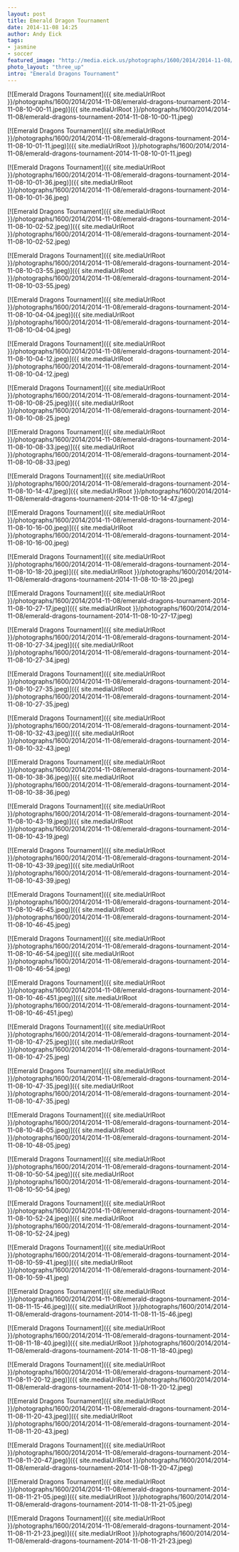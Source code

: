 ```yaml
---
layout: post
title: Emerald Dragon Tournament
date: 2014-11-08 14:25
author: Andy Eick
tags: 
- jasmine
- soccer
featured_image: "http://media.eick.us/photographs/1600/2014/2014-11-08/emerald-dragons-tournament-2014-11-08-10-48-05.jpeg"
photo_layout: "three_up"
intro: "Emerald Dragons Tournament"
---
```

[![Emerald Dragons Tournament]({{ site.mediaUrlRoot }}/photographs/1600/2014/2014-11-08/emerald-dragons-tournament-2014-11-08-10-00-11.jpeg)]({{ site.mediaUrlRoot }}/photographs/1600/2014/2014-11-08/emerald-dragons-tournament-2014-11-08-10-00-11.jpeg)

[![Emerald Dragons Tournament]({{ site.mediaUrlRoot }}/photographs/1600/2014/2014-11-08/emerald-dragons-tournament-2014-11-08-10-01-11.jpeg)]({{ site.mediaUrlRoot }}/photographs/1600/2014/2014-11-08/emerald-dragons-tournament-2014-11-08-10-01-11.jpeg)

[![Emerald Dragons Tournament]({{ site.mediaUrlRoot }}/photographs/1600/2014/2014-11-08/emerald-dragons-tournament-2014-11-08-10-01-36.jpeg)]({{ site.mediaUrlRoot }}/photographs/1600/2014/2014-11-08/emerald-dragons-tournament-2014-11-08-10-01-36.jpeg)

[![Emerald Dragons Tournament]({{ site.mediaUrlRoot }}/photographs/1600/2014/2014-11-08/emerald-dragons-tournament-2014-11-08-10-02-52.jpeg)]({{ site.mediaUrlRoot }}/photographs/1600/2014/2014-11-08/emerald-dragons-tournament-2014-11-08-10-02-52.jpeg)

[![Emerald Dragons Tournament]({{ site.mediaUrlRoot }}/photographs/1600/2014/2014-11-08/emerald-dragons-tournament-2014-11-08-10-03-55.jpeg)]({{ site.mediaUrlRoot }}/photographs/1600/2014/2014-11-08/emerald-dragons-tournament-2014-11-08-10-03-55.jpeg)

[![Emerald Dragons Tournament]({{ site.mediaUrlRoot }}/photographs/1600/2014/2014-11-08/emerald-dragons-tournament-2014-11-08-10-04-04.jpeg)]({{ site.mediaUrlRoot }}/photographs/1600/2014/2014-11-08/emerald-dragons-tournament-2014-11-08-10-04-04.jpeg)

[![Emerald Dragons Tournament]({{ site.mediaUrlRoot }}/photographs/1600/2014/2014-11-08/emerald-dragons-tournament-2014-11-08-10-04-12.jpeg)]({{ site.mediaUrlRoot }}/photographs/1600/2014/2014-11-08/emerald-dragons-tournament-2014-11-08-10-04-12.jpeg)

[![Emerald Dragons Tournament]({{ site.mediaUrlRoot }}/photographs/1600/2014/2014-11-08/emerald-dragons-tournament-2014-11-08-10-08-25.jpeg)]({{ site.mediaUrlRoot }}/photographs/1600/2014/2014-11-08/emerald-dragons-tournament-2014-11-08-10-08-25.jpeg)

[![Emerald Dragons Tournament]({{ site.mediaUrlRoot }}/photographs/1600/2014/2014-11-08/emerald-dragons-tournament-2014-11-08-10-08-33.jpeg)]({{ site.mediaUrlRoot }}/photographs/1600/2014/2014-11-08/emerald-dragons-tournament-2014-11-08-10-08-33.jpeg)

[![Emerald Dragons Tournament]({{ site.mediaUrlRoot }}/photographs/1600/2014/2014-11-08/emerald-dragons-tournament-2014-11-08-10-14-47.jpeg)]({{ site.mediaUrlRoot }}/photographs/1600/2014/2014-11-08/emerald-dragons-tournament-2014-11-08-10-14-47.jpeg)

[![Emerald Dragons Tournament]({{ site.mediaUrlRoot }}/photographs/1600/2014/2014-11-08/emerald-dragons-tournament-2014-11-08-10-16-00.jpeg)]({{ site.mediaUrlRoot }}/photographs/1600/2014/2014-11-08/emerald-dragons-tournament-2014-11-08-10-16-00.jpeg)

[![Emerald Dragons Tournament]({{ site.mediaUrlRoot }}/photographs/1600/2014/2014-11-08/emerald-dragons-tournament-2014-11-08-10-18-20.jpeg)]({{ site.mediaUrlRoot }}/photographs/1600/2014/2014-11-08/emerald-dragons-tournament-2014-11-08-10-18-20.jpeg)

[![Emerald Dragons Tournament]({{ site.mediaUrlRoot }}/photographs/1600/2014/2014-11-08/emerald-dragons-tournament-2014-11-08-10-27-17.jpeg)]({{ site.mediaUrlRoot }}/photographs/1600/2014/2014-11-08/emerald-dragons-tournament-2014-11-08-10-27-17.jpeg)

[![Emerald Dragons Tournament]({{ site.mediaUrlRoot }}/photographs/1600/2014/2014-11-08/emerald-dragons-tournament-2014-11-08-10-27-34.jpeg)]({{ site.mediaUrlRoot }}/photographs/1600/2014/2014-11-08/emerald-dragons-tournament-2014-11-08-10-27-34.jpeg)

[![Emerald Dragons Tournament]({{ site.mediaUrlRoot }}/photographs/1600/2014/2014-11-08/emerald-dragons-tournament-2014-11-08-10-27-35.jpeg)]({{ site.mediaUrlRoot }}/photographs/1600/2014/2014-11-08/emerald-dragons-tournament-2014-11-08-10-27-35.jpeg)

[![Emerald Dragons Tournament]({{ site.mediaUrlRoot }}/photographs/1600/2014/2014-11-08/emerald-dragons-tournament-2014-11-08-10-32-43.jpeg)]({{ site.mediaUrlRoot }}/photographs/1600/2014/2014-11-08/emerald-dragons-tournament-2014-11-08-10-32-43.jpeg)

[![Emerald Dragons Tournament]({{ site.mediaUrlRoot }}/photographs/1600/2014/2014-11-08/emerald-dragons-tournament-2014-11-08-10-38-36.jpeg)]({{ site.mediaUrlRoot }}/photographs/1600/2014/2014-11-08/emerald-dragons-tournament-2014-11-08-10-38-36.jpeg)

[![Emerald Dragons Tournament]({{ site.mediaUrlRoot }}/photographs/1600/2014/2014-11-08/emerald-dragons-tournament-2014-11-08-10-43-19.jpeg)]({{ site.mediaUrlRoot }}/photographs/1600/2014/2014-11-08/emerald-dragons-tournament-2014-11-08-10-43-19.jpeg)

[![Emerald Dragons Tournament]({{ site.mediaUrlRoot }}/photographs/1600/2014/2014-11-08/emerald-dragons-tournament-2014-11-08-10-43-39.jpeg)]({{ site.mediaUrlRoot }}/photographs/1600/2014/2014-11-08/emerald-dragons-tournament-2014-11-08-10-43-39.jpeg)

[![Emerald Dragons Tournament]({{ site.mediaUrlRoot }}/photographs/1600/2014/2014-11-08/emerald-dragons-tournament-2014-11-08-10-46-45.jpeg)]({{ site.mediaUrlRoot }}/photographs/1600/2014/2014-11-08/emerald-dragons-tournament-2014-11-08-10-46-45.jpeg)

[![Emerald Dragons Tournament]({{ site.mediaUrlRoot }}/photographs/1600/2014/2014-11-08/emerald-dragons-tournament-2014-11-08-10-46-54.jpeg)]({{ site.mediaUrlRoot }}/photographs/1600/2014/2014-11-08/emerald-dragons-tournament-2014-11-08-10-46-54.jpeg)

[![Emerald Dragons Tournament]({{ site.mediaUrlRoot }}/photographs/1600/2014/2014-11-08/emerald-dragons-tournament-2014-11-08-10-46-451.jpeg)]({{ site.mediaUrlRoot }}/photographs/1600/2014/2014-11-08/emerald-dragons-tournament-2014-11-08-10-46-451.jpeg)

[![Emerald Dragons Tournament]({{ site.mediaUrlRoot }}/photographs/1600/2014/2014-11-08/emerald-dragons-tournament-2014-11-08-10-47-25.jpeg)]({{ site.mediaUrlRoot }}/photographs/1600/2014/2014-11-08/emerald-dragons-tournament-2014-11-08-10-47-25.jpeg)

[![Emerald Dragons Tournament]({{ site.mediaUrlRoot }}/photographs/1600/2014/2014-11-08/emerald-dragons-tournament-2014-11-08-10-47-35.jpeg)]({{ site.mediaUrlRoot }}/photographs/1600/2014/2014-11-08/emerald-dragons-tournament-2014-11-08-10-47-35.jpeg)

[![Emerald Dragons Tournament]({{ site.mediaUrlRoot }}/photographs/1600/2014/2014-11-08/emerald-dragons-tournament-2014-11-08-10-48-05.jpeg)]({{ site.mediaUrlRoot }}/photographs/1600/2014/2014-11-08/emerald-dragons-tournament-2014-11-08-10-48-05.jpeg)

[![Emerald Dragons Tournament]({{ site.mediaUrlRoot }}/photographs/1600/2014/2014-11-08/emerald-dragons-tournament-2014-11-08-10-50-54.jpeg)]({{ site.mediaUrlRoot }}/photographs/1600/2014/2014-11-08/emerald-dragons-tournament-2014-11-08-10-50-54.jpeg)

[![Emerald Dragons Tournament]({{ site.mediaUrlRoot }}/photographs/1600/2014/2014-11-08/emerald-dragons-tournament-2014-11-08-10-52-24.jpeg)]({{ site.mediaUrlRoot }}/photographs/1600/2014/2014-11-08/emerald-dragons-tournament-2014-11-08-10-52-24.jpeg)

[![Emerald Dragons Tournament]({{ site.mediaUrlRoot }}/photographs/1600/2014/2014-11-08/emerald-dragons-tournament-2014-11-08-10-59-41.jpeg)]({{ site.mediaUrlRoot }}/photographs/1600/2014/2014-11-08/emerald-dragons-tournament-2014-11-08-10-59-41.jpeg)

[![Emerald Dragons Tournament]({{ site.mediaUrlRoot }}/photographs/1600/2014/2014-11-08/emerald-dragons-tournament-2014-11-08-11-15-46.jpeg)]({{ site.mediaUrlRoot }}/photographs/1600/2014/2014-11-08/emerald-dragons-tournament-2014-11-08-11-15-46.jpeg)

[![Emerald Dragons Tournament]({{ site.mediaUrlRoot }}/photographs/1600/2014/2014-11-08/emerald-dragons-tournament-2014-11-08-11-18-40.jpeg)]({{ site.mediaUrlRoot }}/photographs/1600/2014/2014-11-08/emerald-dragons-tournament-2014-11-08-11-18-40.jpeg)

[![Emerald Dragons Tournament]({{ site.mediaUrlRoot }}/photographs/1600/2014/2014-11-08/emerald-dragons-tournament-2014-11-08-11-20-12.jpeg)]({{ site.mediaUrlRoot }}/photographs/1600/2014/2014-11-08/emerald-dragons-tournament-2014-11-08-11-20-12.jpeg)

[![Emerald Dragons Tournament]({{ site.mediaUrlRoot }}/photographs/1600/2014/2014-11-08/emerald-dragons-tournament-2014-11-08-11-20-43.jpeg)]({{ site.mediaUrlRoot }}/photographs/1600/2014/2014-11-08/emerald-dragons-tournament-2014-11-08-11-20-43.jpeg)

[![Emerald Dragons Tournament]({{ site.mediaUrlRoot }}/photographs/1600/2014/2014-11-08/emerald-dragons-tournament-2014-11-08-11-20-47.jpeg)]({{ site.mediaUrlRoot }}/photographs/1600/2014/2014-11-08/emerald-dragons-tournament-2014-11-08-11-20-47.jpeg)

[![Emerald Dragons Tournament]({{ site.mediaUrlRoot }}/photographs/1600/2014/2014-11-08/emerald-dragons-tournament-2014-11-08-11-21-05.jpeg)]({{ site.mediaUrlRoot }}/photographs/1600/2014/2014-11-08/emerald-dragons-tournament-2014-11-08-11-21-05.jpeg)

[![Emerald Dragons Tournament]({{ site.mediaUrlRoot }}/photographs/1600/2014/2014-11-08/emerald-dragons-tournament-2014-11-08-11-21-23.jpeg)]({{ site.mediaUrlRoot }}/photographs/1600/2014/2014-11-08/emerald-dragons-tournament-2014-11-08-11-21-23.jpeg)
